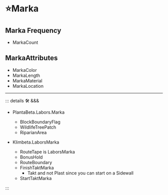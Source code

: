# ⭐<labors>Marka</labors>

## Marka Frequency

- MarkaCount

## MarkaAttributes

- MarkaColor
- MarkaLength
- MarkaMaterial
- MarkaLocation

---

<!-- =================================================== -->
<!-- =================================================== -->
<!-- =================================================== -->
<!-- =================================================== -->
<!-- =================================================== -->
::: details 🛠 <dev>&&&</dev>

- PlantaBeta.Labors.Marka
    - BlockBoundaryFlag
    - WildlifeTreePatch
    - RiparianArea

- Klimbeta.LaborsMarka
    - RouteTape is LaborsMarka
    - BonusHold
    - RouteBoundary
    - FinishTaktMarka
        - Takt and not Plast since you can start on a Sidewall
    - StartTaktMarka

:::
